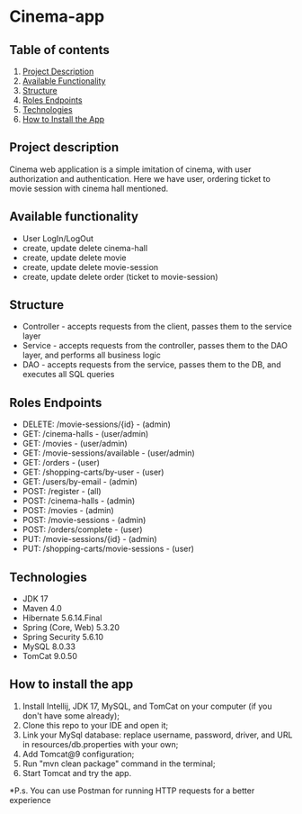 ﻿# Cinema-app
 ## Table of contents
1. [Project Description](#project-description)
2. [Available Functionality](#available-functionality)
3. [Structure](#structure)
4. [Roles Endpoints](#roles-endpoints)
5. [Technologies](#technologies)
6. [How to Install the App](#how-to-install-the-app)
 ## Project description <a name="project-description"></a>
Cinema web application is a simple imitation of cinema, with user authorization and authentication. Here we have user, ordering ticket to movie session with cinema hall mentioned.
## Available functionality <a name="available-functionality"></a>
* User LogIn/LogOut
* create, update delete cinema-hall
* create, update delete movie
* create, update delete movie-session
* create, update delete order (ticket to movie-session)
## Structure <a name="structure"></a>
* Controller - accepts requests from the client, passes them to the service layer
* Service - accepts requests from the controller, passes them to the DAO layer, and performs all business logic
* DAO - accepts requests from the service, passes them to the DB, and executes all SQL queries
## Roles Endpoints <a name="roles-endpoints"></a>
* DELETE: /movie-sessions/{id} - (admin)
* GET: /cinema-halls - (user/admin)
* GET: /movies - (user/admin)
* GET: /movie-sessions/available - (user/admin)
* GET: /orders - (user)
* GET: /shopping-carts/by-user - (user)
* GET: /users/by-email - (admin)
* POST: /register - (all)
* POST: /cinema-halls - (admin)
* POST: /movies - (admin)
* POST: /movie-sessions - (admin)
* POST: /orders/complete - (user)
* PUT: /movie-sessions/{id} - (admin)
* PUT: /shopping-carts/movie-sessions - (user)
## Technologies <a name="technologies"></a>
* JDK 17
* Maven 4.0
* Hibernate 5.6.14.Final
* Spring (Core, Web) 5.3.20
* Spring Security 5.6.10
* MySQL 8.0.33
* TomCat 9.0.50
## How to install the app <a name="how-to-install-the-app"></a>
1. Install Intellij, JDK 17, MySQL, and TomCat on your computer (if you don't have some already);
2. Clone this repo to your IDE and open it;
3. Link your MySql database: replace username, password, driver, and URL in resources/db.properties with your own;
4. Add Tomcat@9 configuration;
5. Run "mvn clean package" command in the terminal;
6. Start Tomcat and try the app.

*P.s. You can use Postman for running HTTP requests for a better experience
